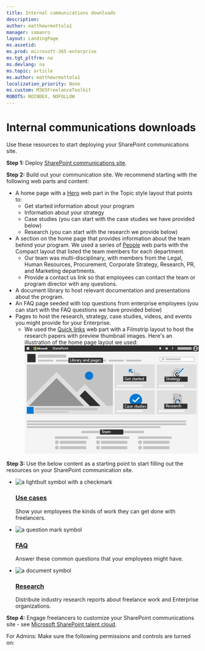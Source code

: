 ```yaml
---
title: Internal communications downloads 
description:  
author: matthewrmottola1
manager: samanro
layout: LandingPage
ms.assetid: 
ms.prod: microsoft-365-enterprise
ms.tgt_pltfrm: na
ms.devlang: na
ms.topic: article
ms.author: matthewrmottola1
localization_priority: None 
ms.custom: M365FreelanceToolkit
ROBOTS: NOINDEX, NOFOLLOW
---
```

Internal communications downloads
=========================================

Use these resources to start deploying your SharePoint communications site.

**Step 1:** Deploy <a href="https://support.office.com/article/create-a-communication-site-in-sharepoint-online-7fb44b20-a72f-4d2c-9173-fc8f59ba50eb">SharePoint communications site</a>.

**Step 2:** Build out your communication site. We recommend starting with the following web parts and content:
- A home page with a <a href="https://support.office.com/article/Use-the-Hero-web-part-D57F449B-19A0-4B0D-8CE3-BE5866430645">Hero</a> web part in the Topic style layout that points to:
    - Get started information about your program
    - Information about your strategy
    - Case studies (you can start with the case studies we have provided below)
    - Research (you can start with the research we provide below)
- A section on the home page that provides information about the team behind your program. We used a series of <a href="https://support.office.com/article/Show-people-profiles-on-your-page-with-the-People-web-part-7E52C5F6-2D72-48FA-A9D3-D2750765FA05">People</a> web parts with the Compact layout that listed the team members for each department.
    - Our team was multi-disciplinary, with members from the Legal, Human Resources, Procurement, Corporate Strategy, Research, PR, and Marketing departments.
    - Provide a contact us link so that employees can contact the team or program director with any questions.
- A document library to host relevant documentation and presentations about the program.
- An FAQ page seeded with top questions from enterprise employees (you can start with the FAQ questions we have provided below)
- Pages to host the research, strategy, case studies, videos, and events you might provide for your Enterprise.
    - We used the <a href="https://support.office.com/article/use-the-quick-links-web-part-e1df7561-209d-4362-96d4-469f85ab2a82">Quick links</a> web part with a Filmstrip layout to host the research papers with preview thumbnail images.
Here's an illustration of the home page layout we used:
![SharePoint communications site with hero and people web parts](media/M365-Freelance-Toolkit-comm-site-expanded-520px.png)

**Step 3:** Use the below content as a starting point to start filling out the resources on your SharePoint communication site.

<ul class="panelContent cardsF">
    <li>
        <div class="cardSize">
            <div class="cardPadding">
                <div class="card">
                    <div class="cardImageOuter">
                        <div class="cardImage">
                            <img src="https://docs.microsoft.com/en-us/office/media/icons/lightbulb-idea-capture-blue.svg" alt="a lightbult symbol with a checkmark" />
                        </div>
                    </div>
                    <div class="cardText">
                        <h3><a href="media\downloads\CaseStudies.pdf">Use cases</a></h3>
                        <p>Show your employees the kinds of work they can get done with freelancers.</p>
                    </div>
                </div>
            </div>
        </div>
    </li>
    <li>
        <div class="cardSize">
            <div class="cardPadding">
                <div class="card">
                    <div class="cardImageOuter">
                        <div class="cardImage">
                            <img src="https://docs.microsoft.com/en-us/office/media/icons/help.svg" alt="a question mark symbol" />
                        </div>
                    </div>
                    <div class="cardText">
                        <h3><a href="media\downloads\FrequentlyAskedQuestions.pdf">FAQ</a></h3>
                        <p>Answer these common questions that your employees might have.</p>
                    </div>
                </div>
            </div>
        </div>
    </li>
    <li>
        <div class="cardSize">
            <div class="cardPadding">
                <div class="card">
                    <div class="cardImageOuter">
                        <div class="cardImage">
                            <img src="https://docs.microsoft.com/en-us/office/media/icons/document.svg" alt="a document symbol" />
                        </div>
                    </div>
                    <div class="cardText">
                        <h3><a href="media\downloads\FreelanceResearchforSharePointSite.zip">Research</a></h3>
                        <p>Distribute industry research reports about freelance work and Enterprise organizations.</p>
                    </div>
                </div>
            </div>
        </div>
    </li>
</ul>

**Step 4:** Engage freelancers to customize your SharePoint communications site - see [Microsoft SharePoint talent cloud](clouds.md).

For Admins: Make sure the following permissions and controls are turned on: 